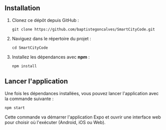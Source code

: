 ## Installation

1. Clonez ce dépôt depuis GitHub :
    
    ```
    git clone https://github.com/baptistegoncalves/SmartCityCode.git
    ```
    
2. Naviguez dans le répertoire du projet :
    
    ```
    cd SmartCityCode
    ```
    
3. Installez les dépendances avec **npm** :
    
    ```
    npm install
    ```
    

## Lancer l'application

Une fois les dépendances installées, vous pouvez lancer l'application avec la commande suivante :

```
npm start
```

Cette commande va démarrer l'application Expo et ouvrir une interface web pour choisir où l'exécuter (Android, iOS ou Web).